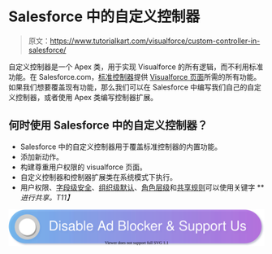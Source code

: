 # Salesforce 中的自定义控制器

> 原文：<https://www.tutorialkart.com/visualforce/custom-controller-in-salesforce/>

自定义控制器是一个 Apex 类，用于实现 Visualforce 的所有逻辑，而不利用标准功能。在 Salesforce.com，[标准控制器](https://www.tutorialkart.com/visualforce/standard-controller-in-salesforce-standardcontroller-attribute/)提供 [Visualforce 页面](https://www.tutorialkart.com/visualforce/how-to-create-visualforce-page-in-salesforce/)所需的所有功能。如果我们想要覆盖现有功能，那么我们可以在 Salesforce 中编写我们自己的自定义控制器，或者使用 Apex 类编写控制器扩展。

## 何时使用 Salesforce 中的自定义控制器？

*   Salesforce 中的自定义控制器用于覆盖标准控制器的内置功能。
*   添加新动作。
*   构建尊重用户权限的 visualforce 页面。
*   自定义控制器和控制器扩展类在系统模式下执行。
*   用户权限、[字段级安全](https://www.tutorialkart.com/salesforce/salesforce-security-field-level-security-admin-tutorials/)、[组织级默认](https://www.tutorialkart.com/salesforce/organization-wide-default-owd-sharing-settings-in-salesforce/)、[角色层级](https://www.tutorialkart.com/salesforce/role-hierarchies-creating-role-hierarchies-in-salesforce/)和[共享规则](https://www.tutorialkart.com/salesforce/sharing-rules-salesforce-salesforce-security/)可以使用关键字 ***进行共享。*T11】**

[![](img/925da31b32d6bc3827932f6c8afb11bb.png)](https://www.tutorialkart.com/)